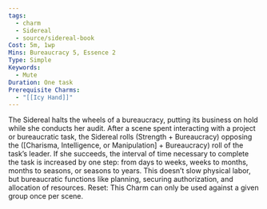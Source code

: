 ```yaml
---
tags:
  - charm
  - Sidereal
  - source/sidereal-book
Cost: 5m, 1wp
Mins: Bureaucracy 5, Essence 2
Type: Simple
Keywords:
  - Mute
Duration: One task
Prerequisite Charms:
  - "[[Icy Hand]]"
---
```

The Sidereal halts the wheels of a bureaucracy, putting its business on hold while she conducts her audit. After a scene spent interacting with a project or bureaucratic task, the Sidereal rolls (Strength + Bureaucracy) opposing the ([Charisma, Intelligence, or Manipulation] + Bureaucracy) roll of the task’s leader. If she succeeds, the interval of time necessary to complete the task is increased by one step: from days to weeks, weeks to months, months to seasons, or seasons to years. This doesn’t slow physical labor, but bureaucratic functions like planning, securing authorization, and allocation of resources. Reset: This Charm can only be used against a given group once per scene.